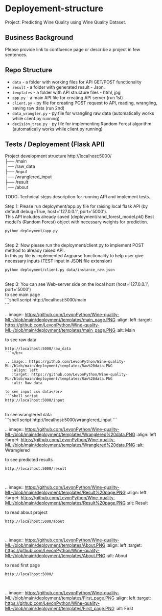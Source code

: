 # Deployement-structure
Project: Predicting Wine Quality using Wine Quality Dataset.

## Business Background

Please provide link to confluence page or describe a project in few sentences. 


## Repo Structure 

- `data` - a folder with working files for API GET/POST functionality
- `result` - a folder with generated result - Json. 
- `templates` - a folder with API structure files - html, jpg
- `app.py` - a main API file for creating API server (run 1st)
- `client.py` - py file for creating POST request to API, reading, wrangling, saving raw data (run 2nd)
- `data_wrangler.py` - py file for wrangling raw data (automatically works while client.py running)
- `decision_tree.py` - py file for implementing Random Forest algorithm (automatically works while client.py running)



## Tests / Deployement (Flask API)



Project development structure
http://localhost:5000/</br>
├── /main </br>
│── /raw_data </br>
├── /input </br>
│── /wranglered_input </br>
├── /result </br>
│── /about </br>

TODO: 
Technical steps description for running API and implement tests.


Step 1: Please run deployment/app.py file for raising local flask API (by default debug=True, host='127.0.0.1', port='5000').</br>
This API includes already saved (deployment/rand_forest_model.pkl) Best model's (Random Forest) object with necessary weights for prediction.</br>
```shell script
python deployment/app.py
```
</br>
Step 2: Now please run the deployment/client.py to implement POST method to already raised API. </br>
In this py file is implemented Argparse functionality to help user give necessary inputs (TEST input in JSON file extension)</br>

```shell script
python deployment/client.py data/instance_raw.json
```
</br>
Step 3: You can see Web-server side on the local host (host='127.0.0.1', port='5000')</br>
to see main page </br>
```shell script
http://localhost:5000/main</br>
```

.. image:: https://github.com/LevonPython/Wine-quality-ML-/blob/main/deployment/templates/main_page.PNG
   :align: left
   :target: https://github.com/LevonPython/Wine-quality-ML-/blob/main/deployment/templates/main_page.PNG
   :alt: Main
   
to see raw data</br>
```shell script
http://localhost:5000/raw_data
```</br>

.. image:: https://github.com/LevonPython/Wine-quality-ML-/blob/main/deployment/templates/Raw%20data.PNG
   :align: left
   :target: https://github.com/LevonPython/Wine-quality-ML-/blob/main/deployment/templates/Raw%20data.PNG
   :alt: Raw data
   
to see input csv data</br>
```shell script
http://localhost:5000/input
```
</br>
to see wranglered data</br>
```shell script
http://localhost:5000/wranglered_input
```
</br>

.. image:: https://github.com/LevonPython/Wine-quality-ML-/blob/main/deployment/templates/Wranglered%20data.PNG
   :align: left
   :target: https://github.com/LevonPython/Wine-quality-ML-/blob/main/deployment/templates/Wranglered%20data.PNG
   :alt: Wramglered
   
to see predicted results</br>
```shell script
http://localhost:5000/result
```
</br>

.. image:: https://github.com/LevonPython/Wine-quality-ML-/blob/main/deployment/templates/Result%20page.PNG
   :align: left
   :target: https://github.com/LevonPython/Wine-quality-ML-/blob/main/deployment/templates/Result%20page.PNG
   :alt: Result
   
to read about project</br>
```shell script
http://localhost:5000/about
```
</br>

.. image:: https://github.com/LevonPython/Wine-quality-ML-/blob/main/deployment/templates/About.PNG
   :align: left
   :target: https://github.com/LevonPython/Wine-quality-ML-/blob/main/deployment/templates/About.PNG
   :alt: About
   
   
to read  first page</br>
```shell script
http://localhost:5000/
```
</br>

.. image:: https://github.com/LevonPython/Wine-quality-ML-/blob/main/deployment/templates/First_page.PNG
   :align: left
   :target: https://github.com/LevonPython/Wine-quality-ML-/blob/main/deployment/templates/First_page.PNG
   :alt: First
   
